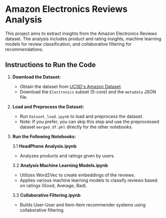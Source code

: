 # Amazon Electronics Reviews Analysis

This project aims to extract insights from the Amazon Electronics Reviews dataset. The analysis includes product and rating insights, machine learning models for review classification, and collaborative filtering for recommendations.

## Instructions to Run the Code

1. **Download the Dataset:**
   - Obtain the dataset from [UCSD's Amazon Dataset](https://cseweb.ucsd.edu/~jmcauley/datasets/amazon_v2/).
   - Download the `Electronics` subset (5-core) and the `metadata` JSON file.

2. **Load and Preprocess the Dataset:**
   - Run `Dataset_load.ipynb` to load and preprocess the dataset.
   - Note: If you prefer, you can skip this step and use the preprocessed dataset `merged_df.pkl` directly for the other notebooks.

3. **Run the Following Notebooks:**

   3.1 **HeadPhone Analysis.ipynb**
   - Analyzes products and ratings given by users.

   3.2 **Analysis Machine Learning Models.ipynb**
   - Utilizes Word2Vec to create embeddings of the reviews.
   - Applies various machine learning models to classify reviews based on ratings (Good, Average, Bad).

   3.3 **Collaborative Filtering.ipynb**
   - Builds User-User and Item-Item recommender systems using collaborative filtering.
